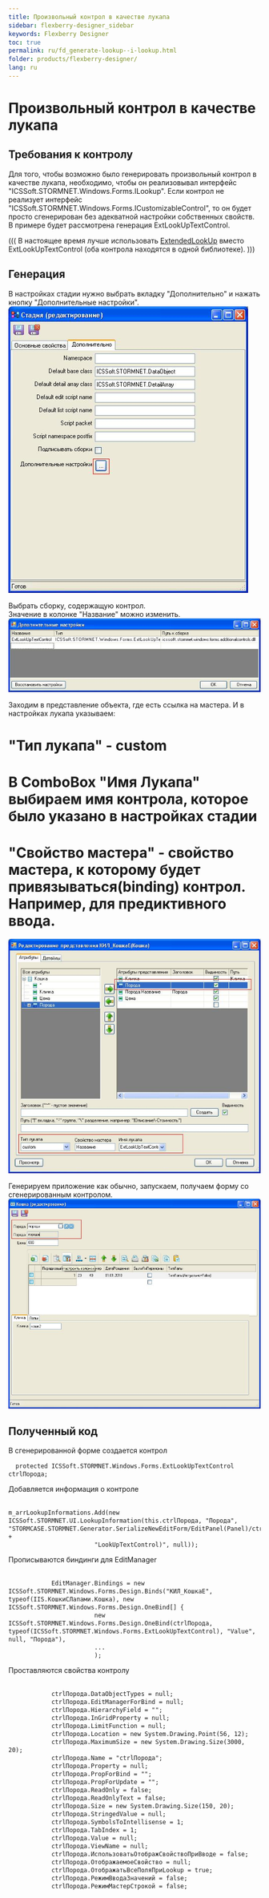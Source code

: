 ```yaml
---
title: Произвольный контрол в качестве лукапа
sidebar: flexberry-designer_sidebar
keywords: Flexberry Designer
toc: true
permalink: ru/fd_generate-lookup--i-lookup.html
folder: products/flexberry-designer/
lang: ru
---
```


# Произвольный контрол в качестве лукапа

## Требования к контролу
Для того, чтобы возможно было генерировать произвольный контрол в качестве лукапа, необходимо, чтобы он реализовывал интерфейс "ICSSoft.STORMNET.Windows.Forms.ILookup". Если контрол не реализует интерфейс "ICSSoft.STORMNET.Windows.Forms.ICustomizableControl", то он будет просто сгенерирован без адекватной настройки собственных свойств.
<br />
В примере будет рассмотрена генерация ExtLookUpTextControl.


(((
<msg type=warning>
В настоящее время лучше использовать [ExtendedLookUp](extended-look-up.html) вместо ExtLookUpTextControl (оба контрола находятся в одной библиотеке). 
</msg>
)))


## Генерация
В настройках стадии нужно выбрать вкладку "Дополнительно" и нажать кнопку "Дополнительные настройки".
![](/images/pages/img/CaseberryTool/ILookUpControl/1.JPG)

Выбрать сборку, содержащую контрол.
<br />
Значение в колонке "Название" можно изменить.
![](/images/pages/img/CaseberryTool/ILookUpControl/2.JPG)

Заходим в представление объекта, где есть ссылка на мастера. И в настройках лукапа указываем:
# "Тип лукапа" - custom
# В ComboBox "Имя Лукапа" выбираем имя контрола, которое было указано в настройках стадии
# "Свойство мастера" - свойство мастера, к которому будет привязываться(binding) контрол. Например, для предиктивного ввода.
![](/images/pages/img/CaseberryTool/ILookUpControl/3.JPG)

Генерируем приложение как обычно, запускаем, получаем форму со сгенерированным контролом.
![](/images/pages/img/CaseberryTool/ILookUpControl/4.JPG)


## Полученный код
В сгенерированной форме создается контрол
```
  protected ICSSoft.STORMNET.Windows.Forms.ExtLookUpTextControl ctrlПорода;
```

Добавляется информация о контроле
```

m_arrLookupInformations.Add(new ICSSoft.STORMNET.UI.LookupInformation(this.ctrlПорода, "Порода", "STORMCASE.STORMNET.Generator.SerializeNewEditForm/EditPanel(Panel)/ctrlПорода(Ext" +
                        "LookUpTextControl)", null));
```

Прописываются биндинги для EditManager
```

            EditManager.Bindings = new ICSSoft.STORMNET.Windows.Forms.Design.Binds("КИЛ_КошкаE", typeof(IIS.КошкиСЛапами.Кошка), new ICSSoft.STORMNET.Windows.Forms.Design.OneBind[] {
                        new ICSSoft.STORMNET.Windows.Forms.Design.OneBind(ctrlПорода, typeof(ICSSoft.STORMNET.Windows.Forms.ExtLookUpTextControl), "Value", null, "Порода"),
                        ...
                        );

```

Проставляются свойства контролу
```

            ctrlПорода.DataObjectTypes = null;
            ctrlПорода.EditManagerForBind = null;
            ctrlПорода.HierarchyField = "";
            ctrlПорода.InGridProperty = null;
            ctrlПорода.LimitFunction = null;
            ctrlПорода.Location = new System.Drawing.Point(56, 12);
            ctrlПорода.MaximumSize = new System.Drawing.Size(3000, 20);
            ctrlПорода.Name = "ctrlПорода";
            ctrlПорода.Property = null;
            ctrlПорода.PropForBind = "";
            ctrlПорода.PropForUpdate = "";
            ctrlПорода.ReadOnly = false;
            ctrlПорода.ReadOnlyText = false;
            ctrlПорода.Size = new System.Drawing.Size(150, 20);
            ctrlПорода.StringedValue = null;
            ctrlПорода.SymbolsToIntellisense = 1;
            ctrlПорода.TabIndex = 1;
            ctrlПорода.Value = null;
            ctrlПорода.ViewName = null;
            ctrlПорода.ИспользоватьОтображСвойствоПриВводе = false;
            ctrlПорода.ОтображаемоеСвойство = null;
            ctrlПорода.ОтображатьВсеПоляПриLookup = true;
            ctrlПорода.РежимВводаЗначений = false;
            ctrlПорода.РежимМастерСтрокой = false;
```
